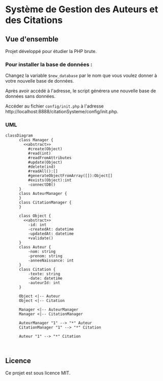 # Système de Gestion des Auteurs et des Citations

## Vue d'ensemble

Projet développé pour étudier la PHP brute.

### Pour installer la base de données :

Changez la variable `$new_database` par le nom que vous voulez donner à votre nouvelle base de données.

Après avoir accédé à l'adresse, le script générera une nouvelle base de données sans données.

Accéder au fichier `config/init.php` à l'adresse http://localhost:8888/citationSysteme/config/init.php.


### UML

```mermaid
classDiagram
      class Manager {
        <<abstract>>
          #create(Object)
          #read(int)
          #readFromAttributes
          #update(Object)
          #delete(ind)
          #readAll():[]
          #generateObjectFromArray([]):Object[]
          #exists(Object):int
          -connectDB()
      }
      class AuteurManager {
      }
      class CitationManager {
      }

      class Object {
        <<abstract>>
          -id: int
          -createdAt: datetime
          -updatedAt: datetime
          +validate()
      }
      class Auteur {
          -nom: string
          -prenom: string
          -anneeNaissance: int
      }
      class Citation {
          -texte: string
          -date: datetime
          -auteurId: int
      }

      Object <|-- Auteur
      Object <|-- Citation

      Manager <|-- AuteurManager
      Manager <|-- CitationManager

      AuteurManager "1" --> "*" Auteur
      CitationManager "1" --> "*" Citation

      Auteur "1" --> "*" Citation

    
```

## Licence

Ce projet est sous licence MIT.
